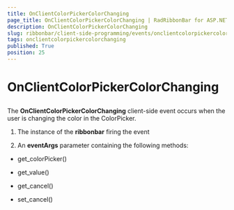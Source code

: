 ```yaml
---
title: OnClientColorPickerColorChanging
page_title: OnClientColorPickerColorChanging | RadRibbonBar for ASP.NET AJAX Documentation
description: OnClientColorPickerColorChanging
slug: ribbonbar/client-side-programming/events/onclientcolorpickercolorchanging
tags: onclientcolorpickercolorchanging
published: True
position: 25
---
```


# OnClientColorPickerColorChanging



## 

The **OnClientColorPickerColorChanging** client-side event occurs when the user is changing the color in the ColorPicker.

1. The instance of the **ribbonbar** firing the event

1. An **eventArgs** parameter containing the following methods:

* get_colorPicker()

* get_value()

* get_cancel()

* set_cancel()
